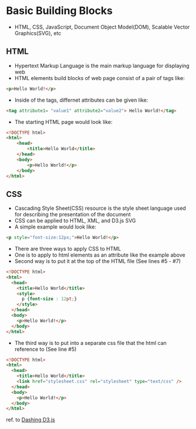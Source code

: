 # Basic Building Blocks
- HTML, CSS, JavaScript, Document Object Model(DOM), Scalable Vector Graphics(SVG), etc


## HTML
- Hypertext Markup Language is the main markup language for displaying web
- HTML elements build blocks of web page consist of a pair of tags like: 
```html
<p>Hello World!</p>
```
- Inside of the tags, differnet attributes can be given like: 
```html
<tag attribute1= "value1" attribute2="value2"> Hello World!</tag>
```
- The starting HTML page would look like:
```html
<!DOCTYPE html>
<html>
	<head>
		<title>Hello World</title>
	</head>
	<body>
		<p>Hello World!</p>
	</body>
</html>
```

## CSS
- Cascading Style Sheet(CSS) resource is the style sheet language used for describing the presentation of the document
- CSS can be applied to HTML, XML, and D3.js SVG
- A simple example would look like:
```html
<p style="font-size:12px;">Hello World!</p>
```
- There are three ways to apply CSS to HTML
- One is to apply to html elements as an attribute like the example above
- Second way is to put it at the top of the HTML file (See lines #5 - #7)
```html
<!DOCTYPE html>
<html>
  <head>
    <title>Hello World</title>
    <style>
      p {font-size : 12pt;}
    </style>
  </head>
  <body>
    <p>Hello World!</p>
  </body>
</html>
```
- The third way is to put into a separate css file that the html can reference to (See line #5)
```html
<!DOCTYPE html>
<html>
  <head>
    <title>Hello World</title>
    <link href="stylesheet.css" rel="stylesheet" type="text/css" />
  </head>
  <body>
    <p>Hello World!</p>
  </body>
</html>
```


ref. to [Dashing D3.js](https://www.dashingd3js.com/)